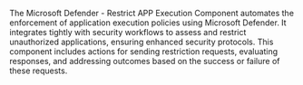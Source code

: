 The Microsoft Defender - Restrict APP Execution Component automates the enforcement of application execution policies using Microsoft Defender. It integrates tightly with security workflows to assess and restrict unauthorized applications, ensuring enhanced security protocols. This component includes actions for sending restriction requests, evaluating responses, and addressing outcomes based on the success or failure of these requests.
